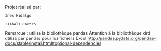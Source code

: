 Projet réalisé par :

	Ines Hidalgo
	
	Isabela Castro
	
Remarque : utilise la bibliothèque pandas 
Attention à la bibliothèque xlrd utilisé par pandas pour les fichiers Excel
http://pandas.pydata.org/pandas-docs/stable/install.html#optional-dependencies
